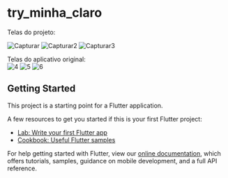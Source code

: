 # try_minha_claro

Telas do projeto:

![Capturar](https://user-images.githubusercontent.com/16168704/128615641-34fa61ec-ccb9-40e6-91c6-62df05669b8a.JPG)
![Capturar2](https://user-images.githubusercontent.com/16168704/128615644-0fa5711a-775f-416c-a16e-56a3dc5309ce.JPG)
![Capturar3](https://user-images.githubusercontent.com/16168704/128615646-685f3595-6261-4e3d-b047-c1d009ec98d7.JPG)


Telas do aplicativo original:  
![4](https://user-images.githubusercontent.com/16168704/128615749-9d0b0f1a-2cf8-4b7e-8706-14896a5e93e6.JPG)
![5](https://user-images.githubusercontent.com/16168704/128615751-25ae39fc-17a1-4c0a-bcba-783421eaee07.JPG)
![6](https://user-images.githubusercontent.com/16168704/128615754-6766ee4e-34e4-4d77-88dc-dfd29455ee68.JPG)


## Getting Started

This project is a starting point for a Flutter application.

A few resources to get you started if this is your first Flutter project:

- [Lab: Write your first Flutter app](https://flutter.dev/docs/get-started/codelab)
- [Cookbook: Useful Flutter samples](https://flutter.dev/docs/cookbook)

For help getting started with Flutter, view our
[online documentation](https://flutter.dev/docs), which offers tutorials,
samples, guidance on mobile development, and a full API reference.
